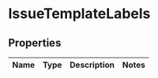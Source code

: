# IssueTemplateLabels

## Properties
Name | Type | Description | Notes
------------ | ------------- | ------------- | -------------
